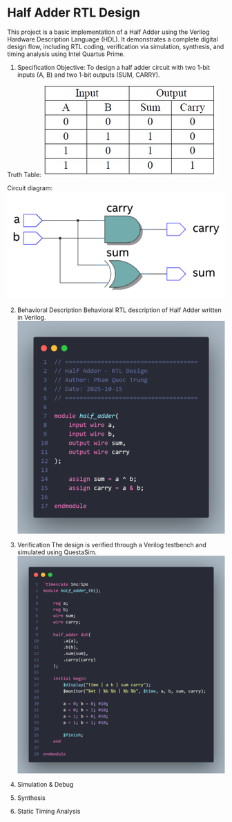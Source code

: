 # Half Adder RTL Design

This project is a basic implementation of a Half Adder using the Verilog Hardware Description Language (HDL). It demonstrates a complete digital design flow, including RTL coding, verification via simulation, synthesis, and timing analysis using Intel Quartus Prime.

1. Specification
Objective: To design a half adder circuit with two 1-bit inputs (A, B) and two 1-bit outputs (SUM, CARRY).

Truth Table:
![Truth Table](https://github.com/trungpham141205/Half_Adder/blob/main/images/half_adder_truth_table.jpg)

Circuit diagram: 
![Circuit Diagram](https://github.com/trungpham141205/Half_Adder/blob/main/images/circuit_diagram.png)

2. Behavioral Description
Behavioral RTL description of Half Adder written in Verilog.
![Behavioral Model](https://github.com/trungpham141205/Half_Adder/blob/main/images/behavioral.png)

3. Verification
The design is verified through a Verilog testbench and simulated using QuestaSim.
![Simulation Result](https://github.com/trungpham141205/Half_Adder/blob/main/images/verification.png)

4. Simulation & Debug   

5. Synthesis

6. Static Timing Analysis


